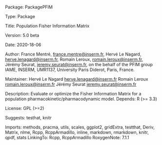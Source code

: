 Package: PackagePFIM 

Type: Package

Title: Population Fisher Information Matrix

Version: 5.0 beta

Date: 2020-18-06

Author: 
    France Mentré, <france.mentre@inserm.fr>,
    Hervé Le Nagard, <herve.lenagard@inserm.fr>,
    Romain Leroux, <romain.leroux@inserm.fr>,
    Jérémy Seurat, <jeremy.seurat@inserm.fr>,
    on the behalf of the PFIM group 
    IAME, INSERM, UMR1137, University Paris Diderot, Paris, France.

Maintainer: 
    Hervé Le Nagard <herve.lenagard@inserm.fr>
    Romain Leroux <romain.leroux@inserm.fr>
    Jérémy Seurat <jeremy.seurat@inserm.fr>

Description: Evaluate or optimize the Fisher Information Matrix 
             for a population pharmacokinetic/pharmacodynamic model.
Depends: 
    R (>= 3.3)

License: GPL (>=2)

Suggests: testhat, knitr

Imports: 
    methods,
    pracma,
    utils,
    scales,
    ggplot2,
    gridExtra,
    testthat,
    Deriv,
    Matrix,
    nlme,
    Rcpp,
    RcppArmadillo,
    inline,
    markdown,
    rmarkdown,
    knitr,
    qpdf,
    stats
LinkingTo:
    Rcpp,
    RcppArmadillo
RoxygenNote: 7.1.1

